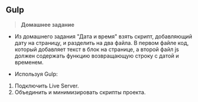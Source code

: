 
## Gulp

> **Домашнее задание**

- Из домашнего задания "Дата и время" взять скрипт, добавляющий дату на страницу, и разделить на два файла. В первом файле код, который добавляет текст в блок на странице, а второй файл js должен содержать функцию возвращающую строку с датой и временем.

- Используя Gulp:
1. Подключить Live Server.
2. Объединить и минимизировать скрипты проекта.
